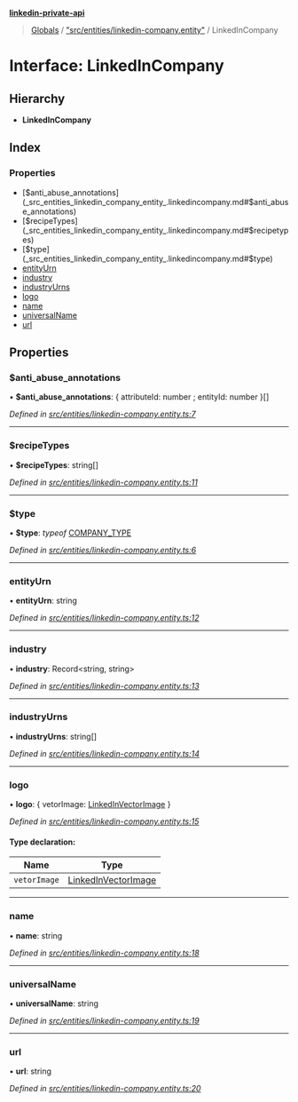 **[linkedin-private-api](../README.md)**

> [Globals](../globals.md) / ["src/entities/linkedin-company.entity"](../modules/_src_entities_linkedin_company_entity_.md) / LinkedInCompany

# Interface: LinkedInCompany

## Hierarchy

- **LinkedInCompany**

## Index

### Properties

- [$anti_abuse_annotations](_src_entities_linkedin_company_entity_.linkedincompany.md#$anti_abuse_annotations)
- [$recipeTypes](_src_entities_linkedin_company_entity_.linkedincompany.md#$recipetypes)
- [$type](_src_entities_linkedin_company_entity_.linkedincompany.md#$type)
- [entityUrn](_src_entities_linkedin_company_entity_.linkedincompany.md#entityurn)
- [industry](_src_entities_linkedin_company_entity_.linkedincompany.md#industry)
- [industryUrns](_src_entities_linkedin_company_entity_.linkedincompany.md#industryurns)
- [logo](_src_entities_linkedin_company_entity_.linkedincompany.md#logo)
- [name](_src_entities_linkedin_company_entity_.linkedincompany.md#name)
- [universalName](_src_entities_linkedin_company_entity_.linkedincompany.md#universalname)
- [url](_src_entities_linkedin_company_entity_.linkedincompany.md#url)

## Properties

### $anti_abuse_annotations

• **$anti_abuse_annotations**: { attributeId: number ; entityId: number }[]

_Defined in [src/entities/linkedin-company.entity.ts:7](https://github.com/eilonmore/linkedin-private-api/blob/84c9c15/src/entities/linkedin-company.entity.ts#L7)_

---

### $recipeTypes

• **$recipeTypes**: string[]

_Defined in [src/entities/linkedin-company.entity.ts:11](https://github.com/eilonmore/linkedin-private-api/blob/84c9c15/src/entities/linkedin-company.entity.ts#L11)_

---

### $type

• **$type**: _typeof_ [COMPANY_TYPE](../modules/_src_entities_linkedin_company_entity_.md#company_type)

_Defined in [src/entities/linkedin-company.entity.ts:6](https://github.com/eilonmore/linkedin-private-api/blob/84c9c15/src/entities/linkedin-company.entity.ts#L6)_

---

### entityUrn

• **entityUrn**: string

_Defined in [src/entities/linkedin-company.entity.ts:12](https://github.com/eilonmore/linkedin-private-api/blob/84c9c15/src/entities/linkedin-company.entity.ts#L12)_

---

### industry

• **industry**: Record<string, string\>

_Defined in [src/entities/linkedin-company.entity.ts:13](https://github.com/eilonmore/linkedin-private-api/blob/84c9c15/src/entities/linkedin-company.entity.ts#L13)_

---

### industryUrns

• **industryUrns**: string[]

_Defined in [src/entities/linkedin-company.entity.ts:14](https://github.com/eilonmore/linkedin-private-api/blob/84c9c15/src/entities/linkedin-company.entity.ts#L14)_

---

### logo

• **logo**: { vetorImage: [LinkedInVectorImage](_src_entities_linkedin_vector_image_entity_.linkedinvectorimage.md) }

_Defined in [src/entities/linkedin-company.entity.ts:15](https://github.com/eilonmore/linkedin-private-api/blob/84c9c15/src/entities/linkedin-company.entity.ts#L15)_

#### Type declaration:

| Name         | Type                                                                                      |
| ------------ | ----------------------------------------------------------------------------------------- |
| `vetorImage` | [LinkedInVectorImage](_src_entities_linkedin_vector_image_entity_.linkedinvectorimage.md) |

---

### name

• **name**: string

_Defined in [src/entities/linkedin-company.entity.ts:18](https://github.com/eilonmore/linkedin-private-api/blob/84c9c15/src/entities/linkedin-company.entity.ts#L18)_

---

### universalName

• **universalName**: string

_Defined in [src/entities/linkedin-company.entity.ts:19](https://github.com/eilonmore/linkedin-private-api/blob/84c9c15/src/entities/linkedin-company.entity.ts#L19)_

---

### url

• **url**: string

_Defined in [src/entities/linkedin-company.entity.ts:20](https://github.com/eilonmore/linkedin-private-api/blob/84c9c15/src/entities/linkedin-company.entity.ts#L20)_
